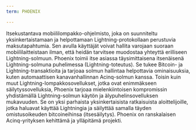 ```yaml
---
term: PHOENIX

---
```

Itsekustantava mobiililompakko-ohjelmisto, joka on suunniteltu yksinkertaistamaan ja helpottamaan Lightning-protokollaan perustuvia maksutapahtumia. Sen avulla käyttäjät voivat hallita varojaan suoraan mobiililaitteistaan ilman, että heidän tarvitsee muodostaa yhteyttä erilliseen Lightning-solmuun. Phoenix toimii itse asiassa täysimittaisena itsenäisenä Lightning-solmuna puhelimessa (Lightning-toteutus). Se tukee Bitcoin- ja Lightning-transaktioita ja tarjoaa solmun hallintaa helpottavia ominaisuuksia, kuten automaattisen kanavanhallinnan Acinq-solmun kanssa. Toisin kuin muut Lightning-lompakkosovellukset, jotka ovat enimmäkseen säilytyssovelluksia, Phoenix tarjoaa mielenkiintoisen kompromissin yhdistämällä Lightning-solmun käytön ja älypuhelinsovelluksen mukavuuden. Se on yksi parhaista yksinkertaisista ratkaisuista aloittelijoille, jotka haluavat käyttää Lightningia ja säilyttää samalla täyden omistusoikeuden bitcoineihinsa (itsesäilytys). Phoenix on ranskalaisen Acinq-yrityksen kehittämä ja ylläpitämä projekti.